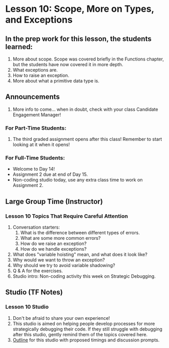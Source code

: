 # Lesson 10: Scope, More on Types, and Exceptions

## In the prep work for this lesson, the students learned:

1. More about scope. Scope was covered briefly in the Functions chapter, but the students have now covered it in more depth.
1. What exceptions are.
1. How to raise an exception.
1. More about what a primitive data type is.

## Announcements

1. More info to come... when in doubt, check with your class Candidate Engagement Manager!


### For Part-Time Students:
1. The third graded assignment opens after this class! Remember to start looking at it when it opens!

### For Full-Time Students:
* Welcome to Day 14!
* Assignment 2 due at end of Day 15.
* Non-coding studio today, use any extra class time to work on Assignment 2.

## Large Group Time (Instructor)

### Lesson 10 Topics That Require Careful Attention

1. Conversation starters:
   1. What is the difference between different types of errors.
   1. What are some more common errors?
   1. How do we raise an exception?
   1. How do we handle exceptions?
1. What does "variable hoisting" mean, and what does it look like?
1. Why would we want to throw an exception?
1. Why should we try to avoid variable shadowing?
1. Q & A for the exercises.
1. Studio intro: Non-coding activity this week on Strategic Debugging.

## Studio (TF Notes)

### Lesson 10 Studio

1. Don't be afraid to share your own experience!
1. This studio is aimed on helping people develop processes for more strategically debugging their code. If they still struggle with debugging after this studio, gently remind them of the topics covered here.
1. [Outline](https://github.com/LaunchCodeEducation/intro-to-professional-web-dev-wiki/blob/master/wiki-materials/Strategic%20Debugging%20Studio.pdf) for this studio with proposed timings and discussion prompts.

